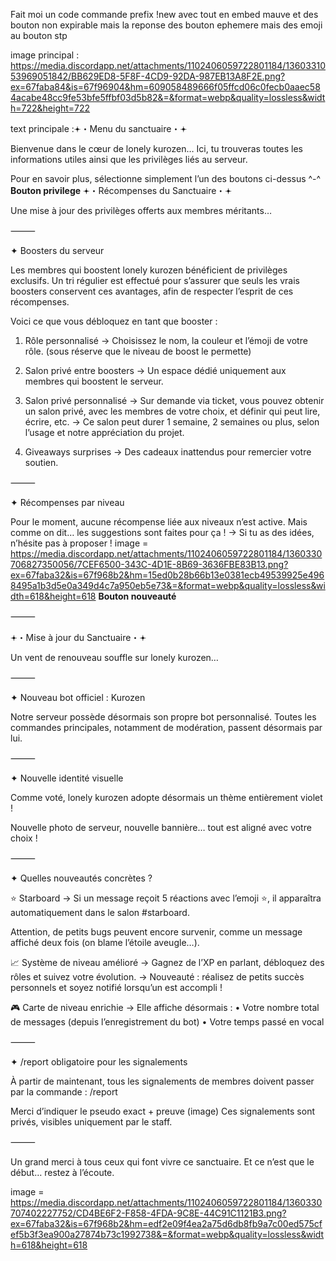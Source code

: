 Fait moi un code 
commande prefix !new
avec tout en embed mauve
et des bouton non expirable 
mais la reponse des bouton ephemere
mais des emoji au bouton stp

image principal : https://media.discordapp.net/attachments/1102406059722801184/1360331053969051842/BB629ED8-5F8F-4CD9-92DA-987EB13A8F2E.png?ex=67faba84&is=67f96904&hm=609058489666f05ffcd06c0fecb0aaec584acabe48cc9fe53bfe5ffbf03d5b82&=&format=webp&quality=lossless&width=722&height=722

text principale :𖥔・Menu du sanctuaire・𖥔

Bienvenue dans le cœur de lonely kurozen…
Ici, tu trouveras toutes les informations utiles ainsi que les privilèges liés au serveur.

Pour en savoir plus, sélectionne simplement l’un des boutons ci-dessus ^-^
**Bouton privilege**
𖥔・Récompenses du Sanctuaire・𖥔

Une mise à jour des privilèges offerts aux membres méritants…

⸻

✦ Boosters du serveur

Les membres qui boostent lonely kurozen bénéficient de privilèges exclusifs.
Un tri régulier est effectué pour s’assurer que seuls les vrais boosters conservent ces avantages, afin de respecter l’esprit de ces récompenses.

Voici ce que vous débloquez en tant que booster :

1. Rôle personnalisé
→ Choisissez le nom, la couleur et l’émoji de votre rôle. (sous réserve que le niveau de boost le permette)

2. Salon privé entre boosters
→ Un espace dédié uniquement aux membres qui boostent le serveur.

3. Salon privé personnalisé
→ Sur demande via ticket, vous pouvez obtenir un salon privé, avec les membres de votre choix, et définir qui peut lire, écrire, etc.
→ Ce salon peut durer 1 semaine, 2 semaines ou plus, selon l’usage et notre appréciation du projet.

4. Giveaways surprises
→ Des cadeaux inattendus pour remercier votre soutien.

⸻

✦ Récompenses par niveau

Pour le moment, aucune récompense liée aux niveaux n’est active.
Mais comme on dit… les suggestions sont faites pour ça !
→ Si tu as des idées, n’hésite pas à proposer !
image = https://media.discordapp.net/attachments/1102406059722801184/1360330706827350056/7CEF6500-343C-4D1E-8B69-3636FBE83B13.png?ex=67faba32&is=67f968b2&hm=15ed0b28b66b13e0381ecb49539925e4968495a1b3d5e0a349d4c7a950eb5e73&=&format=webp&quality=lossless&width=618&height=618
**Bouton nouveauté**


⸻

𖥔・Mise à jour du Sanctuaire・𖥔

Un vent de renouveau souffle sur lonely kurozen…

⸻

✦ Nouveau bot officiel : Kurozen

Notre serveur possède désormais son propre bot personnalisé.
Toutes les commandes principales, notamment de modération, passent désormais par lui.

⸻

✦ Nouvelle identité visuelle

Comme voté, lonely kurozen adopte désormais un thème entièrement violet !

Nouvelle photo de serveur, nouvelle bannière… tout est aligné avec votre choix !

⸻

✦ Quelles nouveautés concrètes ?

⭐️ Starboard
→ Si un message reçoit 5 réactions avec l’emoji ⭐️, il apparaîtra automatiquement dans le salon #starboard.

Attention, de petits bugs peuvent encore survenir, comme un message affiché deux fois (on blame l’étoile aveugle…).

📈 Système de niveau amélioré
→ Gagnez de l’XP en parlant, débloquez des rôles et suivez votre évolution.
→ Nouveauté : réalisez de petits succès personnels et soyez notifié lorsqu’un est accompli !

🎮 Carte de niveau enrichie
→ Elle affiche désormais :
	•	Votre nombre total de messages (depuis l’enregistrement du bot)
	•	Votre temps passé en vocal

⸻

✦ /report obligatoire pour les signalements

À partir de maintenant, tous les signalements de membres doivent passer par la commande :
/report

Merci d’indiquer le pseudo exact + preuve (image)
Ces signalements sont privés, visibles uniquement par le staff.

⸻

Un grand merci à tous ceux qui font vivre ce sanctuaire.
Et ce n’est que le début… restez à l’écoute.

image = https://media.discordapp.net/attachments/1102406059722801184/1360330707402227752/CD4BE6F2-F858-4FDA-9C8E-44C91C1121B3.png?ex=67faba32&is=67f968b2&hm=edf2e09f4ea2a75d6db8fb9a7c00ed575cfef5b3f3ea900a27874b73c1992738&=&format=webp&quality=lossless&width=618&height=618









